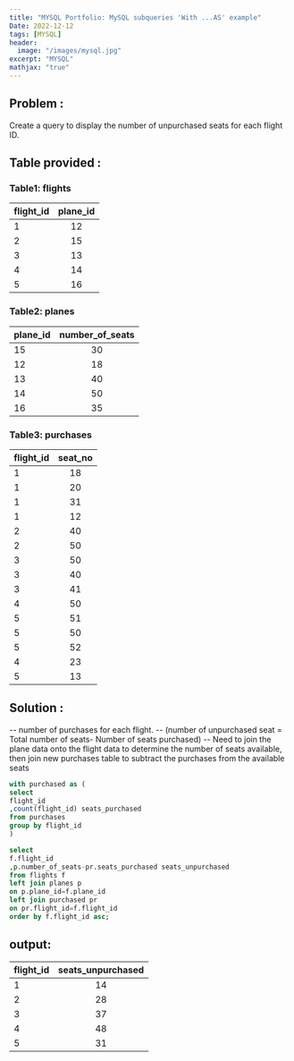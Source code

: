 ```yaml
---
title: "MYSQL Portfolio: MySQL subqueries 'With ...AS' example"
Date: 2022-12-12
tags: [MYSQL]
header:
  image: "/images/mysql.jpg"
excerpt: "MYSQL"
mathjax: "true"
---
```



## Problem :
Create a query to display the number of unpurchased seats for each flight ID.

## Table provided :
### Table1: flights

|flight_id|plane_id|
|---------|:------:|
|1        |12      |
|2        |15      |
|3        |13      |
|4        |14      |
|5        |16      |

### Table2: planes

|plane_id|number_of_seats|
|--------|:-------------:|
|15      |30             |
|12      |18             |
|13      |40             |
|14      |50             |
|16      |35             |

### Table3: purchases

|flight_id|seat_no|
|---------|:-----:|
|1        |18     |
|1        |20     |
|1        |31     |
|1        |12     |
|2        |40     |
|2        |50     |
|3        |50     |
|3        |40     |
|3        |41     |
|4        |50     |
|5        |51     |
|5        |50     |
|5        |52     |
|4        |23     |
|5        |13     |


## Solution :
-- number of purchases for each flight.
-- (number of unpurchased seat = Total number of seats- Number of seats purchased) 
-- Need to join the plane data onto the flight data to determine the number of seats available, then join  new purchases table to subtract the purchases from the available seats

```sql
with purchased as (
select
flight_id
,count(flight_id) seats_purchased
from purchases
group by flight_id
)

select
f.flight_id
,p.number_of_seats-pr.seats_purchased seats_unpurchased
from flights f
left join planes p
on p.plane_id=f.plane_id
left join purchased pr
on pr.flight_id=f.flight_id
order by f.flight_id asc;
```

## output:

|flight_id| seats_unpurchased    |
|---------|:--------------------:|
|1        |14                    |
|2        |28                    |
|3        |37                    |
|4        |48                    |
|5        |31                    |

